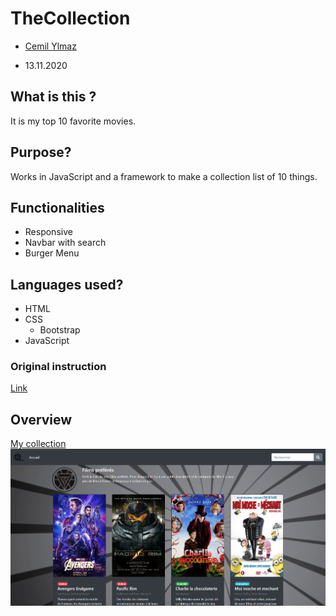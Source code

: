 # TheCollection

* [Cemil Ylmaz](https://github.com/Cemil1000)

* 13.11.2020


## What is this ?
It is my top 10 favorite movies.


## Purpose?
Works in JavaScript and a framework to make a collection list of 10 things.


## Functionalities
* Responsive
* Navbar with search
* Burger Menu


## Languages used?
* HTML
* CSS
    * Bootstrap
* JavaScript


### Original instruction

[Link](https://github.com/becodeorg/bxl-hopper-1-25/tree/master/The%20Field/5.leaving_the_field)


## Overview 
[My collection](https://cemil1000.github.io/thecollection/)
[![little overview](./images/collection.PNG)](https://cemil1000.github.io/thecollection/) 